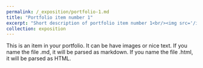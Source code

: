 ```yaml
---
permalink: /_exposition/portfolio-1.md
title: "Portfolio item number 1"
excerpt: "Short description of portfolio item number 1<br/><img src='/images/500x300.png'>"
collection: exposition
---
```


This is an item in your portfolio. It can be have images or nice text. If you name the file .md, it will be parsed as markdown. If you name the file .html, it will be parsed as HTML. 
